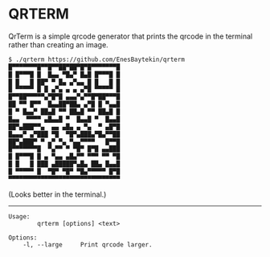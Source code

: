 # QRTERM

QrTerm is a simple qrcode generator that prints the qrcode in the terminal rather than creating an image.

```sh
$ ./qrterm https://github.com/EnesBaytekin/qrterm
█▀▀▀▀▀▀▀█▀▀█▀▀██▀██▀█▀█▀▀▀▀▀▀▀█
█ █▀▀▀█ █  █▄▄ ▀█▄▀ █▄█ █▀▀▀█ █
█ █   █ ██▀ ▀ █▄ ▄▀▄▄ █ █   █ █
█ ▀▀▀▀▀ █ █ ▄▀▄ ▄ ▄ ▄▀█ ▀▀▀▀▀ █
█▀▀██▀▀▀▀▀▄▀█▀█ ▄▄▄▀▄▀▀█▀██▀▀▀█
██ ▀▀ █▀▀  █▄▄██▀██▄ ▄▀█ █ ▀▄▄█
█ ▀ █▄▄▀ ██▄█ ▀▀ ██▄█ ▀▀ ██▄█ █
█▄▄  ▀▀▀▀ ▄█▄▄█ ▀  █▄▄█ ▀  █▄▄█
██▀▄███▀▀▄  ▄▄ ▄█▄ ▄ ▀▄  ▀ ▄█▀█
█▄▄▄▀ ▄▀███ ▀█  ▀█▀▄███▄▀█▄▀▀██
██▀▄███▀ ▀ ▄▀ ▀▄ ▀▄▄▀▀▀▀   █▀▀█
█▀▀▀▀▀▀▀█  ▀▄▀▀ ▀ ▀█▀ █▀█ ▄▄███
█ █▀▀▀█ █ ▄ ▀▄▄ ▄█▄▀▀ ▀▀▀ ▀▀ ▀█
█ █   █ ███ ▄█████▀▄█▄ ██▄ █▄▄█
█ ▀▀▀▀▀ █  ▀█▀ ▀█▀ ▀█▄▀▀▀▀▀ █▀█
▀▀▀▀▀▀▀▀▀▀▀▀▀▀▀▀▀▀▀▀▀▀▀▀▀▀▀▀▀▀▀
```
(Looks better in the terminal.)

---

```
Usage:
        qrterm [options] <text>

Options:
    -l, --large     Print qrcode larger.
```